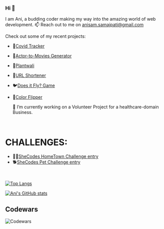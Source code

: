 ### Hi 👋

I am Ani, a budding coder making my way into the amazing world of web development. 📫 Reach out to me on anisam.samajpati@gmail.com

Check out some of my recent projects:

* 🦠[Covid Tracker](https://anisam04.github.io/react-covid19-tracker/)
* 🎥[Actor-to-Movies Generator](https://actor-to-movies-generator.herokuapp.com/)
* 🌱[Plantwali](https://erin-narwhal-wear.cyclic.app/)
* 🔗[URL Shortener](https://average-jade-smock.cyclic.app/)
* 🐦[Does it Fly? Game](https://anisam04.github.io/Does-It-Fly-Game/)
* 🌈[Color Flipper](https://anisam04.github.io/ColorFlipper/)

  🔭 I’m currently working on a Volunteer Project for a healthcare-domain Business. 

<!-- 👭[Aluminati](https://aluminati.ani0104.repl.co/)

✈️[J&A Travel Guide](https://guidetravel.herokuapp.com/)  🔭 -->
<br />

# CHALLENGES: 
* 😶‍🌫️[SheCodes HomeTown Challenge entry](https://anisam04.github.io/SheCodesChallenge-HometownPage/)
* 🐕[SheCodes Pet Challenge entry](https://anisam04.github.io/SheCodesChallenge-PetLandingPage/)


<br />

[![Top Langs](https://github-readme-stats.vercel.app/api/top-langs/?username=anisam04&layout=compact&langs_count=8)](https://github.com/anisam04/github-readme-stats)

[![Ani's GitHub stats](https://github-readme-stats.vercel.app/api?username=anisam04&hide=contribs&count_private=true&show_icons=true)](https://github.com/anisam04/github-readme-stats)
<br />
## Codewars
![Codewars](https://www.codewars.com/users/ani0104/badges/large)

<!--
**anisam04/anisam04** is a ✨ _special_ ✨ repository because its `README.md` (this file) appears on your GitHub profile.

Here are some ideas to get you started:

- 🔭 I’m currently working on ...
- 🌱 I’m currently learning ...
- 👯 I’m looking to collaborate on ...
- 🤔 I’m looking for help with ...
- 💬 Ask me about ...
- 📫 How to reach me: ...
- 😄 Pronouns: ...
- ⚡ Fun fact: ...
-->

